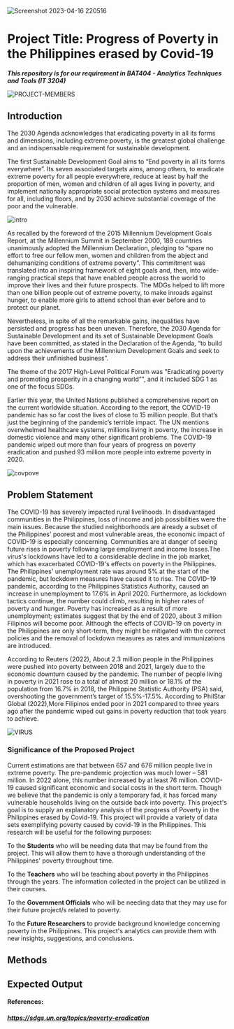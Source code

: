 ![Screenshot 2023-04-16 220516](https://user-images.githubusercontent.com/113661252/232318687-eb0bc4e1-1b4c-401b-8eae-e6c16b3b48f3.png)

# Project Title: Progress of Poverty in the Philippines erased by Covid-19
***This repository is for our requirement in BAT404 - Analytics Techniques and Tools (IT 3204)***

![PROJECT-MEMBERS](https://user-images.githubusercontent.com/113661252/232320859-3528286b-ae26-444d-8792-fb4a4c62ec27.png)

## Introduction
The 2030 Agenda acknowledges that eradicating poverty in all its forms and dimensions, including extreme poverty, is the greatest global challenge and an indispensable requirement for sustainable development. 

The first Sustainable Development Goal aims to “End poverty in all its forms everywhere”. Its seven associated targets aims, among others, to eradicate extreme poverty for all people everywhere, reduce at least by half the proportion of men, women and children of all ages living in poverty, and implement nationally appropriate social protection systems and measures for all, including floors, and by 2030 achieve substantial coverage of the poor and the vulnerable.

![intro](https://user-images.githubusercontent.com/113661252/232479176-9da47ea0-dd0a-4960-a59d-58e78183ffde.png)

As recalled by the foreword of the 2015 Millennium Development Goals Report, at the Millennium Summit in September 2000, 189 countries unanimously adopted the Millennium Declaration, pledging to “spare no effort to free our fellow men, women and children from the abject and dehumanizing conditions of extreme poverty”. This commitment was translated into an inspiring framework of eight goals and, then, into wide-ranging practical steps that have enabled people across the world to improve their lives and their future prospects. The MDGs helped to lift more than one billion people out of extreme poverty, to make inroads against hunger, to enable more girls to attend school than ever before and to protect our planet.

Nevertheless, in spite of all the remarkable gains, inequalities have persisted and progress has been uneven. Therefore, the 2030 Agenda for Sustainable Development and its set of Sustainable Development Goals have been committed, as stated in the Declaration of the Agenda, “to build upon the achievements of the Millennium Development Goals and seek to address their unfinished business”.

The theme of the 2017 High-Level Political Forum was "Eradicating poverty and promoting prosperity in a changing world”", and it included SDG 1 as one of the focus SDGs.

Earlier this year, the United Nations published a comprehensive report on the current worldwide situation. According to the report, the COVID-19 pandemic has so far cost the lives of close to 15 million people. But that’s just the beginning of the pandemic’s terrible impact. The UN mentions overwhelmed healthcare systems, millions living in poverty, the increase in domestic violence and many other significant problems. The COVID-19 pandemic wiped out more than four years of progress on poverty eradication and pushed 93 million more people into extreme poverty in 2020.

![covpove](https://user-images.githubusercontent.com/113661252/232517220-5e58c2b4-e653-4d48-a27e-60300bd5563e.png)

## Problem Statement
The COVID-19 has severely impacted rural livelihoods. In disadvantaged communities in the Philippines, loss of income and job possibilities were the main issues. Because the studied neighborhoods are already a subset of the Philippines' poorest and most vulnerable areas, the economic impact of COVID-19 is especially concerning. Communities are at danger of seeing future rises in poverty following large employment and income losses.The virus's lockdowns have led to a considerable decline in the job market, which has exacerbated COVID-19's effects on poverty in the Philippines. The Philippines' unemployment rate was around 5% at the start of the pandemic, but lockdown measures have caused it to rise. The COVID-19 pandemic, according to the Philippines Statistics Authority, caused an increase in unemployment to 17.6% in April 2020. Furthermore, as lockdown tactics continue, the number could climb, resulting in higher rates of poverty and hunger. Poverty has increased as a result of more unemployment; estimates suggest that by the end of 2020, about 3 million Filipinos will become poor. Although the effects of COVID-19 on poverty in the Philippines are only short-term, they might be mitigated with the correct policies and the removal of lockdown measures as rates and immunizations are introduced.

According to Reuters (2022), About 2.3 million people in the Philippines were pushed into poverty between 2018 and 2021, largely due to the economic downturn caused by the pandemic. The number of people living in poverty in 2021 rose to a total of almost 20 million or 18.1% of the population from 16.7% in 2018, the Philippine Statistic Authority (PSA) said, overshooting the government’s target of 15.5%-17.5%. According to PhilStar Global (2022),More Filipinos ended poor in 2021 compared to three years ago after the pandemic wiped out gains in poverty reduction that took years to achieve.

![VIRUS](https://user-images.githubusercontent.com/113661252/232554689-9cbc146a-3f6e-4c22-8321-1a25ff1e01ad.jpg)

### Significance of the Proposed Project
Current estimations are that between 657 and 676 million people live in extreme poverty. The pre-pandemic projection was much lower – 581 million. In 2022 alone, this number increased by at least 76 million. COVID-19 caused significant economic and social costs in the short term. Though we believe that the pandemic is only a temporary fad, it has forced many vulnerable households living on the outside back into poverty. This project's goal is to supply an explanatory analysis of the progress of Poverty in the Philippines erased by Covid-19. This project will provide a variety of data sets exemplifying poverty caused by covid-19 in the Philippines. This research will be useful for the following purposes:

To the **Students** who will be needing data that may be found from the project. This will allow them to have a thorough understanding of the Philippines' poverty throughout time.

To the **Teachers** who will be teaching about poverty in the Philippines through the years. The information collected in the project can be utilized in their courses.

To the **Government Officials** who will be needing data that they may use for their future project/s related to poverty. 

To the **Future Researchers** to provide background knowledge concerning poverty in the Philippines. This project's analytics can provide them with new insights, suggestions, and conclusions.

## Methods

## Expected Output


#### References:
##### https://sdgs.un.org/topics/poverty-eradication
